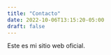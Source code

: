 ```yaml
---
title: "Contacto"
date: 2022-10-06T13:15:20-05:00
draft: false
---
```


Este es mi sitio web oficial.